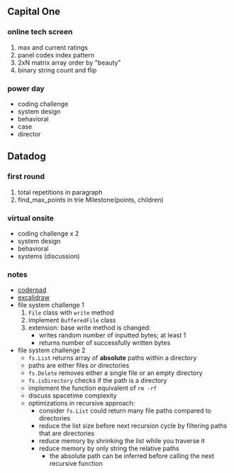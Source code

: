 ## Capital One

### online tech screen
1. max and current ratings
2. panel codes index pattern
3. 2xN matrix array order by "beauty"
4. binary string count and flip

### power day
- coding challenge
- system design
- behavioral
- case
- director

## Datadog
### first round
1. total repetitions in paragraph
2. find_max_points in trie Milestone(points, children)

### virtual onsite
- coding challenge x 2
- system design
- behavioral
- systems (discussion)

### notes
- [coderpad](https://coderpad.io)
- [excalidraw](https://excalidraw.com)
- file system challenge 1
  1. `File` class with `write` method
  2. implement `BufferedFile` class
  3. extension: base write method is changed:
     - writes random number of inputted bytes; at least 1
     - returns number of successfully written bytes
- file system challenge 2
  - `fs.List` returns array of **absolute** paths within a directory
  - paths are either files or directories
  - `fs.Delete` removes either a single file or an empty directory
  - `fs.isDirectory` checks if the path is a directory
  - implement the function equivalent of `rm -rf`
  - discuss spacetime complexity
  - optimizations in recursive approach:
    - consider `fs.List` could return many file paths compared to directories
    - reduce the list size before next recursion cycle by filtering paths that are directories
    - reduce memory by shrinking the list while you traverse it
    - reduce memory by only string the relative paths
      - the absolute path can be inferred before calling the next recursive function
